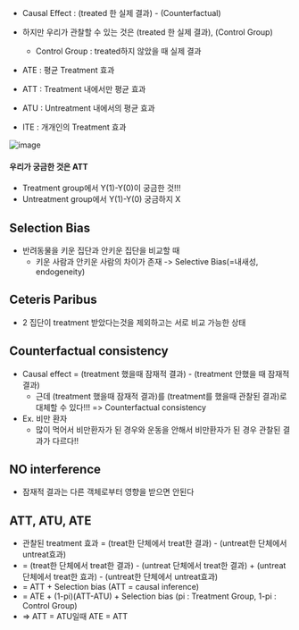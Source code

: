 * Causal Effect : (treated 한 실제 결과) - (Counterfactual)
* 하지만 우리가 관찰할 수 있는 것은 (treated 한 실제 결과), (Control Group)
  * Control Group : treated하지 않았을 때 실제 결과

* ATE : 평균 Treatment 효과
* ATT : Treatment 내에서만 평균 효과
* ATU : Untreatment 내에서의 평균 효과
* ITE : 개개인의 Treatment 효과

![image](https://github.com/hkyoo52/Causal-Inference/assets/63588046/d78dd947-ef40-44cc-8596-ff6476430632)

#### 우리가 궁금한 것은 ATT
* Treatment group에서 Y(1)-Y(0)이 궁금한 것!!!
* Untreatment group에서 Y(1)-Y(0) 궁금하지 X 


## Selection Bias
* 반려동물을 키운 집단과 안키운 집단을 비교할 때
  * 키운 사람과 안키운 사람의 차이가 존재 -> Selective Bias(=내새성, endogeneity)
 
## Ceteris Paribus
* 2 집단이 treatment 받았다는것을 제외하고는 서로 비교 가능한 상태

## Counterfactual consistency
* Causal effect = (treatment 했을때 잠재적 결과) - (treatment 안했을 때 잠재적 결과)
  * 근데 (treatment 했을때 잠재적 결과)를 (treatment를 했을때 관찰된 결과)로 대체할 수 있다!!! => Counterfactual consistency
* Ex. 비만 환자
  * 많이 먹어서 비만환자가 된 경우와 운동을 안해서 비만환자가 된 경우 관찰된 결과가 다르다!!
 
## NO interference
* 잠재적 결과는 다른 객체로부터 영향을 받으면 안된다


## ATT, ATU, ATE
* 관찰된 treatment 효과 = (treat한 단체에서 treat한 결과) - (untreat한 단체에서 untreat효과)
* = (treat한 단체에서 treat한 결과) - (untreat 단체에서 treat한 결과) + (untreat 단체에서 treat한 효과) - (untreat한 단체에서 untreat효과)
* = ATT + Selection bias   (ATT = causal inference)
* = ATE + (1-pi)(ATT-ATU) + Selection bias   (pi : Treatment Group, 1-pi : Control Group)
* => ATT = ATU일때 ATE = ATT
